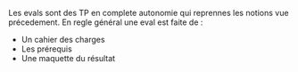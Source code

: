 Les evals sont des TP en complete autonomie qui reprennes les notions vue précedement. 
En regle général une eval est faite de :
- Un cahier des charges
- Les prérequis 
- Une maquette du résultat
